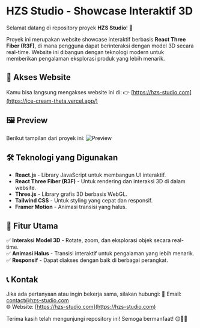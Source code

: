 # HZS Studio - Showcase Interaktif 3D

Selamat datang di repository proyek **HZS Studio**! 🚀

Proyek ini merupakan website showcase interaktif berbasis **React Three Fiber (R3F)**, di mana pengguna dapat berinteraksi dengan model 3D secara real-time. Website ini dibangun dengan teknologi modern untuk memberikan pengalaman eksplorasi produk yang lebih menarik.

## 🔗 Akses Website

Kamu bisa langsung mengakses website ini di:
👉 [https://hzs-studio.com](https://ice-cream-theta.vercel.app/)

## 🖼️ Preview

Berikut tampilan dari proyek ini:
![Preview](https://hzs-studio.vercel.app/porto/eskrim.webp)

## 🛠️ Teknologi yang Digunakan

- **React.js** - Library JavaScript untuk membangun UI interaktif.
- **React Three Fiber (R3F)** - Untuk rendering dan interaksi 3D di dalam website.
- **Three.js** - Library grafis 3D berbasis WebGL.
- **Tailwind CSS** - Untuk styling yang cepat dan responsif.
- **Framer Motion** - Animasi transisi yang halus.

## 📌 Fitur Utama

✅ **Interaksi Model 3D** - Rotate, zoom, dan eksplorasi objek secara real-time.  
✅ **Animasi Halus** - Transisi interaktif untuk pengalaman yang lebih menarik.  
✅ **Responsif** - Dapat diakses dengan baik di berbagai perangkat.  


## 📞 Kontak

Jika ada pertanyaan atau ingin bekerja sama, silakan hubungi:
📧 Email: contact@hzs-studio.com  
🌐 Website: [https://hzs-studio.com](https://hzs-studio.com)

Terima kasih telah mengunjungi repository ini! Semoga bermanfaat! 😊🎨🚀


